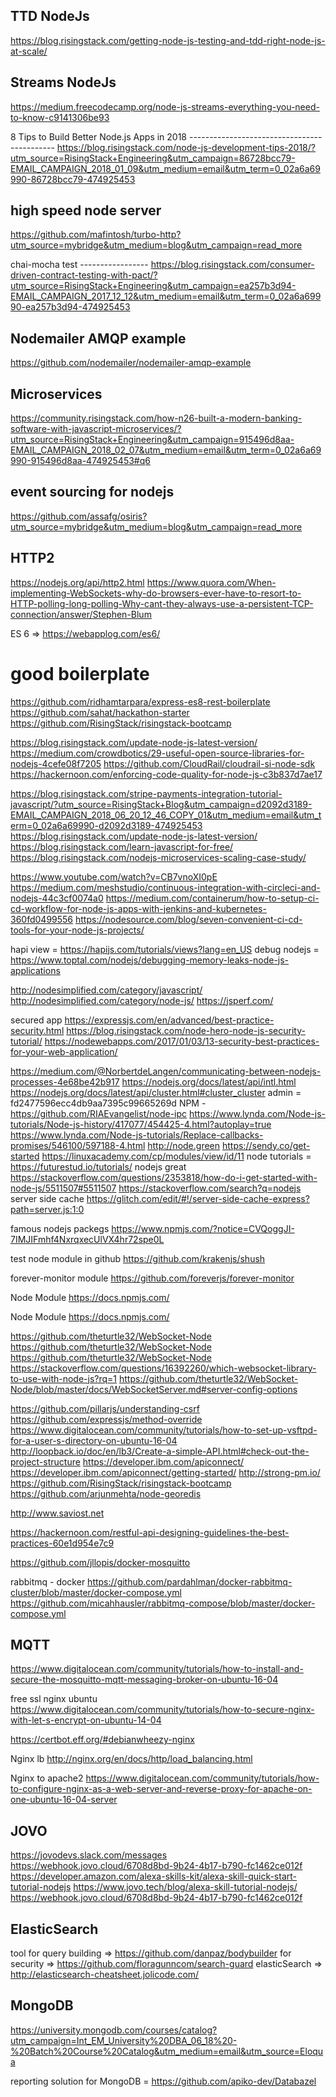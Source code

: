 TTD NodeJs
-----------
https://blog.risingstack.com/getting-node-js-testing-and-tdd-right-node-js-at-scale/

Streams NodeJs
--------------
https://medium.freecodecamp.org/node-js-streams-everything-you-need-to-know-c9141306be93

8 Tips to Build Better Node.js Apps in 2018
-------------------------------------------- https://blog.risingstack.com/node-js-development-tips-2018/?utm_source=RisingStack+Engineering&utm_campaign=86728bcc79-EMAIL_CAMPAIGN_2018_01_09&utm_medium=email&utm_term=0_02a6a69990-86728bcc79-474925453

high speed node server
----------------------
https://github.com/mafintosh/turbo-http?utm_source=mybridge&utm_medium=blog&utm_campaign=read_more

chai-mocha test
----------------- https://blog.risingstack.com/consumer-driven-contract-testing-with-pact/?utm_source=RisingStack+Engineering&utm_campaign=ea257b3d94-EMAIL_CAMPAIGN_2017_12_12&utm_medium=email&utm_term=0_02a6a69990-ea257b3d94-474925453

Nodemailer AMQP example
--------------------------
https://github.com/nodemailer/nodemailer-amqp-example

Microservices
---------------
https://community.risingstack.com/how-n26-built-a-modern-banking-software-with-javascript-microservices/?utm_source=RisingStack+Engineering&utm_campaign=915496d8aa-EMAIL_CAMPAIGN_2018_02_07&utm_medium=email&utm_term=0_02a6a69990-915496d8aa-474925453#q6

event sourcing for nodejs
---------------------------
https://github.com/assafg/osiris?utm_source=mybridge&utm_medium=blog&utm_campaign=read_more

HTTP2
-------
https://nodejs.org/api/http2.html
https://www.quora.com/When-implementing-WebSockets-why-do-browsers-ever-have-to-resort-to-HTTP-polling-long-polling-Why-cant-they-always-use-a-persistent-TCP-connection/answer/Stephen-Blum


ES 6 =>  https://webapplog.com/es6/

good  boilerplate
============
https://github.com/ridhamtarpara/express-es8-rest-boilerplate
https://github.com/sahat/hackathon-starter
https://github.com/RisingStack/risingstack-bootcamp



https://blog.risingstack.com/update-node-js-latest-version/
https://medium.com/crowdbotics/29-useful-open-source-libraries-for-nodejs-4cefe08f7205
https://github.com/CloudRail/cloudrail-si-node-sdk
https://hackernoon.com/enforcing-code-quality-for-node-js-c3b837d7ae17


https://blog.risingstack.com/stripe-payments-integration-tutorial-javascript/?utm_source=RisingStack+Blog&utm_campaign=d2092d3189-EMAIL_CAMPAIGN_2018_06_20_12_46_COPY_01&utm_medium=email&utm_term=0_02a6a69990-d2092d3189-474925453
https://blog.risingstack.com/update-node-js-latest-version/
https://blog.risingstack.com/learn-javascript-for-free/
https://blog.risingstack.com/nodejs-microservices-scaling-case-study/

https://www.youtube.com/watch?v=CB7vnoXI0pE
https://medium.com/meshstudio/continuous-integration-with-circleci-and-nodejs-44c3cf0074a0
https://medium.com/containerum/how-to-setup-ci-cd-workflow-for-node-js-apps-with-jenkins-and-kubernetes-360fd0499556
https://nodesource.com/blog/seven-convenient-ci-cd-tools-for-your-node-js-projects/

hapi view = https://hapijs.com/tutorials/views?lang=en_US
debug nodejs = https://www.toptal.com/nodejs/debugging-memory-leaks-node-js-applications


http://nodesimplified.com/category/javascript/
http://nodesimplified.com/category/node-js/
https://jsperf.com/


secured app
https://expressjs.com/en/advanced/best-practice-security.html
https://blog.risingstack.com/node-hero-node-js-security-tutorial/
https://nodewebapps.com/2017/01/03/13-security-best-practices-for-your-web-application/



https://medium.com/@NorbertdeLangen/communicating-between-nodejs-processes-4e68be42b917
https://nodejs.org/docs/latest/api/intl.html
https://nodejs.org/docs/latest/api/cluster.html#cluster_cluster
admin = fd2477596ecc4db9aa7395c99665269d
NPM - https://github.com/RIAEvangelist/node-ipc
https://www.lynda.com/Node-js-tutorials/Node-js-history/417077/454425-4.html?autoplay=true
https://www.lynda.com/Node-js-tutorials/Replace-callbacks-promises/546100/597188-4.html
http://node.green
https://sendy.co/get-started
https://linuxacademy.com/cp/modules/view/id/11
node tutorials =  https://futurestud.io/tutorials/
nodejs great
https://stackoverflow.com/questions/2353818/how-do-i-get-started-with-node-js/5511507#5511507
https://stackoverflow.com/search?q=nodejs
server side cache
https://glitch.com/edit/#!/server-side-cache-express?path=server.js:1:0

famous nodejs packegs
https://www.npmjs.com/?notice=CVQoggJI-7IMJIFmhf4NxrqxecUlVX4hr72spe0L


test  node module in github
https://github.com/krakenjs/shush

forever-monitor module
https://github.com/foreverjs/forever-monitor

Node Module 
https://docs.npmjs.com/


Node Module 
https://docs.npmjs.com/


https://github.com/theturtle32/WebSocket-Node
https://github.com/theturtle32/WebSocket-Node
https://github.com/theturtle32/WebSocket-Node
https://stackoverflow.com/questions/16392260/which-websocket-library-to-use-with-node-js?rq=1
https://github.com/theturtle32/WebSocket-Node/blob/master/docs/WebSocketServer.md#server-config-options



https://github.com/pillarjs/understanding-csrf
https://github.com/expressjs/method-override
https://www.digitalocean.com/community/tutorials/how-to-set-up-vsftpd-for-a-user-s-directory-on-ubuntu-16-04
http://loopback.io/doc/en/lb3/Create-a-simple-API.html#check-out-the-project-structure
https://developer.ibm.com/apiconnect/
https://developer.ibm.com/apiconnect/getting-started/
http://strong-pm.io/
https://github.com/RisingStack/risingstack-bootcamp
https://github.com/arjunmehta/node-georedis


http://www.saviost.net

https://hackernoon.com/restful-api-designing-guidelines-the-best-practices-60e1d954e7c9

https://github.com/jllopis/docker-mosquitto

rabbitmq - docker
https://github.com/pardahlman/docker-rabbitmq-cluster/blob/master/docker-compose.yml
https://github.com/micahhausler/rabbitmq-compose/blob/master/docker-compose.yml


MQTT
-------
https://www.digitalocean.com/community/tutorials/how-to-install-and-secure-the-mosquitto-mqtt-messaging-broker-on-ubuntu-16-04


free ssl nginx ubuntu
https://www.digitalocean.com/community/tutorials/how-to-secure-nginx-with-let-s-encrypt-on-ubuntu-14-04

https://certbot.eff.org/#debianwheezy-nginx

Nginx lb
http://nginx.org/en/docs/http/load_balancing.html

Nginx to apache2
https://www.digitalocean.com/community/tutorials/how-to-configure-nginx-as-a-web-server-and-reverse-proxy-for-apache-on-one-ubuntu-16-04-server



JOVO
------
https://jovodevs.slack.com/messages
https://webhook.jovo.cloud/6708d8bd-9b24-4b17-b790-fc1462ce012f
https://developer.amazon.com/alexa-skills-kit/alexa-skill-quick-start-tutorial-nodejs
https://www.jovo.tech/blog/alexa-skill-tutorial-nodejs/
https://webhook.jovo.cloud/6708d8bd-9b24-4b17-b790-fc1462ce012f


ElasticSearch
--------------
tool for query building => https://github.com/danpaz/bodybuilder
for security => https://github.com/floragunncom/search-guard
elasticSearch =>  http://elasticsearch-cheatsheet.jolicode.com/



MongoDB
--------
https://university.mongodb.com/courses/catalog?utm_campaign=Int_EM_University%20DBA_06_18%20-%20Batch%20Course%20Catalog&utm_medium=email&utm_source=Eloqua

reporting solution for MongoDB = https://github.com/apiko-dev/Databazel